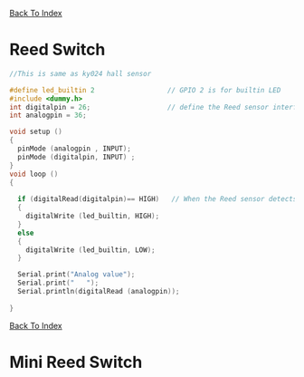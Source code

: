 [Back To Index](https://github.com/Sanjay0302/Sensor-Workshop-#readme)

# Reed Switch
```c
//This is same as ky024 hall sensor

#define led_builtin 2                  // GPIO 2 is for builtin LED
#include <dummy.h>
int digitalpin = 26;                   // define the Reed sensor interfaces
int analogpin = 36;

void setup ()
{
  pinMode (analogpin , INPUT);
  pinMode (digitalpin, INPUT) ; 
}
void loop ()
{ 
  
  if (digitalRead(digitalpin)== HIGH)   // When the Reed sensor detects a signal, LED flashes
  {
    digitalWrite (led_builtin, HIGH);
  }
  else
  {
    digitalWrite (led_builtin, LOW);
  }

  Serial.print("Analog value");
  Serial.print("   ");
  Serial.println(digitalRead (analogpin));
  
}

```
[Back To Index](https://github.com/Sanjay0302/Sensor-Workshop-#readme)

# Mini Reed Switch
```c


```
